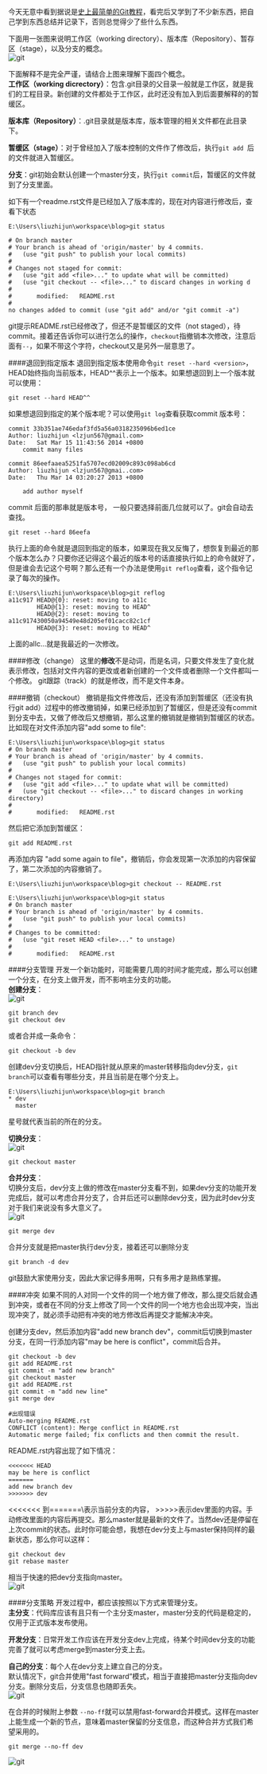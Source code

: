 今天无意中看到据说是[史上最简单的Git教程](http://www.liaoxuefeng.com/wiki/0013739516305929606dd18361248578c67b8067c8c017b000)，看完后又学到了不少新东西，把自己学到东西总结并记录下，否则总觉得少了些什么东西。  

下面用一张图来说明工作区（working directory）、版本库（Repository）、暂存区（stage），以及分支的概念。  
![git](https://github.com/lzjun567/note/tree/master/note/resource/image/git.jpg)

下面解释不是完全严谨，请结合上图来理解下面四个概念。  
**工作区（working dicrectory）**：包含.git目录的父目录一般就是工作区，就是我们的工程目录。新创建的文件都处于工作区，此时还没有加入到后面要解释的的暂缓区。  

**版本库（Repository）**：.git目录就是版本库，版本管理的相关文件都在此目录下。  

**暂缓区（stage）**：对于曾经加入了版本控制的文件作了修改后，执行`git add `后的文件就进入暂缓区。  

**分支**：git初始会默认创建一个master分支，执行`git commit`后，暂缓区的文件就到了分支里面。  

如下有一个readme.rst文件是已经加入了版本库的，现在对内容进行修改后，查看下状态  

    E:\Users\liuzhijun\workspace\blog>git status

    # On branch master
    # Your branch is ahead of 'origin/master' by 4 commits.
    #   (use "git push" to publish your local commits)
    #
    # Changes not staged for commit:
    #   (use "git add <file>..." to update what will be committed)
    #   (use "git checkout -- <file>..." to discard changes in working d
    #
    #       modified:   README.rst
    #
    no changes added to commit (use "git add" and/or "git commit -a")


git提示README.rst已经修改了，但还不是暂缓区的文件（not staged），待commit。接着还告诉你可以进行怎么的操作，`checkout`指撤销本次修改，注意后面有`--`，如果不带这个字符，checkout又是另外一层意思了。  

####退回到指定版本
退回到指定版本使用命令`git reset --hard <version>`， HEAD始终指向当前版本，HEAD^^表示上一个版本。如果想退回到上一个版本就可以使用：

    git reset --hard HEAD^^  
如果想退回到指定的某个版本呢？可以使用`git log`查看获取commit 版本号：  

    commit 33b351ae746edaf3fd5a56a0318235096b6ed1ce
    Author: liuzhijun <lzjun567@gmail.com>
    Date:   Sat Mar 15 11:43:56 2014 +0800
        commit many files

    commit 86eefaaea5251fa5707ecd02009c893c098ab6cd
    Author: liuzhijun <lzjun567@gmai..com>
    Date:   Thu Mar 14 03:20:27 2013 +0800
    
        add author myself

commit 后面的那串就是版本号， 一般只要选择前面几位就可以了。git会自动去查找。  
    
    git reset --hard 86eefa
执行上面的命令就是退回到指定的版本，如果现在我又反悔了，想恢复到最近的那个版本怎么办？只要你还记得这个最近的版本号的话直接执行如上的命令就好了，但是谁会去记这个号啊？那么还有一个办法是使用`git reflog`查看，这个指令记录了每次的操作。  

    E:\Users\liuzhijun\workspace\blog>git reflog
    a11c917 HEAD@{0}: reset: moving to a11c
            HEAD@{1}: reset: moving to HEAD^
            HEAD@{2}: reset: moving to a11c917430050a94549e48d205ef01cacc82c1cf
            HEAD@{3}: reset: moving to HEAD^

上面的allc...就是我最近的一次修改。

####修改（change）
这里的**修改**不是动词，而是名词，只要文件发生了变化就表示修改，包括对文件内容的更改或者新创建的一个文件或者删除一个文件都叫一个修改。 git跟踪（track）的就是修改，而不是文件本身。   

####撤销（checkout）
撤销是指文件修改后，还没有添加到暂缓区（还没有执行git add）过程中的修改撤销掉，如果已经添加到了暂缓区，但是还没有commit到分支中去，又做了修改后又想撤销，那么这里的撤销就是撤销到暂缓区的状态。比如现在对文件添加内容"add some to file":    

    E:\Users\liuzhijun\workspace\blog>git status
    # On branch master
    # Your branch is ahead of 'origin/master' by 4 commits.
    #   (use "git push" to publish your local commits)
    #
    # Changes not staged for commit:
    #   (use "git add <file>..." to update what will be committed)
    #   (use "git checkout -- <file>..." to discard changes in working directory)
    #
    #       modified:   README.rst

然后把它添加到暂缓区：  
    
    git add README.rst

再添加内容 "add some again to file"，撤销后，你会发现第一次添加的内容保留了，第二次添加的内容撤销了。  

    E:\Users\liuzhijun\workspace\blog>git checkout -- README.rst
        
    E:\Users\liuzhijun\workspace\blog>git status
    # On branch master
    # Your branch is ahead of 'origin/master' by 4 commits.
    #   (use "git push" to publish your local commits)
    #
    # Changes to be committed:
    #   (use "git reset HEAD <file>..." to unstage)
    #
    #       modified:   README.rst
    
####分支管理
开发一个新功能时，可能需要几周的时间才能完成，那么可以创建一个分支，在分支上做开发，而不影响主分支的功能。  
**创建分支**：  
![git](https://github.com/lzjun567/note/tree/master/note/resource/image/c_branch.png)

    git branch dev
    git checkout dev
或者合并成一条命令：  

    git checkout -b dev
创建dev分支切换后，HEAD指针就从原来的master转移指向dev分支，`git branch`可以查看有哪些分支，并且当前是在哪个分支上。  

    E:\Users\liuzhijun\workspace\blog>git branch
    * dev
      master
星号就代表当前的所在的分支。    

**切换分支**：  
![git](https://github.com/lzjun567/note/tree/master/note/resource/image/s_branch.png)

    git checkout master

**合并分支**：  
切换分支后，dev分支上做的修改在master分支看不到，如果dev分支的功能开发完成后，就可以考虑合并分支了，合并后还可以删除dev分支，因为此时dev分支对于我们来说没有多大意义了。  
![git](https://github.com/lzjun567/note/tree/master/note/resource/image/m_branch.png)

    git merge dev
合并分支就是把master执行dev分支，接着还可以删除分支  
    
    git branch -d dev

git鼓励大家使用分支，因此大家记得多用啊，只有多用才是熟练掌握。  

####冲突
如果不同的人对同一个文件的同一个地方做了修改，那么提交后就会遇到冲突，或者在不同的分支上修改了同一个文件的同一个地方也会出现冲突，当出现冲突了，就必须手动把有冲突的地方修改后再提交才能解决冲突。  

创建分支dev，然后添加内容"add new branch dev"，commit后切换到master分支，在同一行添加内容"may be here is conflict"，commit后合并。  

    git checkout -b dev
    git add README.rst
    git commit -m "add new branch"
    git checkout master
    git add README.rst
    git commit -m "add new line"
    git merge dev
    
    #出现错误
    Auto-merging README.rst
    CONFLICT (content): Merge conflict in README.rst
    Automatic merge failed; fix conflicts and then commit the result.

README.rst内容出现了如下情况：  

    <<<<<<< HEAD
    may be here is conflict
    =======
    add new branch dev 
    >>>>>>> dev
   
\<<<<<<< 到=======\表示当前分支的内容， >>>>>表示dev里面的内容。手动修改里面的内容后再提交。那么master就是最新的文件了。当然dev还是停留在上次commit的状态。此时你可能会想，我想在dev分支上与master保持同样的最新状态，那么你可以这样：    

    git checkout dev
    git rebase master

相当于快速的把dev分支指向master。  
![git](https://github.com/lzjun567/note/tree/master/note/resource/image/rebase2.png)

####分支策略
开发过程中，都应该按照以下方式来管理分支。  
**主分支**：代码库应该有且只有一个主分支master，master分支的代码是稳定的，仅用于正式版本发布使用。  

**开发分支**：日常开发工作应该在开发分支dev上完成，待某个时间dev分支的功能完善了就可以考虑merge到master分支上去。  

**自己的分支**：每个人在dev分支上建立自己的分支。  
默认情况下，git合并使用"fast forward”模式，相当于直接把master分支指向dev分支。删除分支后，分支信息也随即丢失。  
![git](https://github.com/lzjun567/note/tree/master/note/resource/image/ff.png)

在合并的时候附上参数 `--no-ff`就可以禁用fast-forward合并模式。这样在master上能生成一个新的节点，意味着master保留的分支信息，而这种合并方式我们希望采用的。  
    
    git merge --no-ff dev

![git](https://github.com/lzjun567/note/tree/master/note/resource/image/nff.png)

